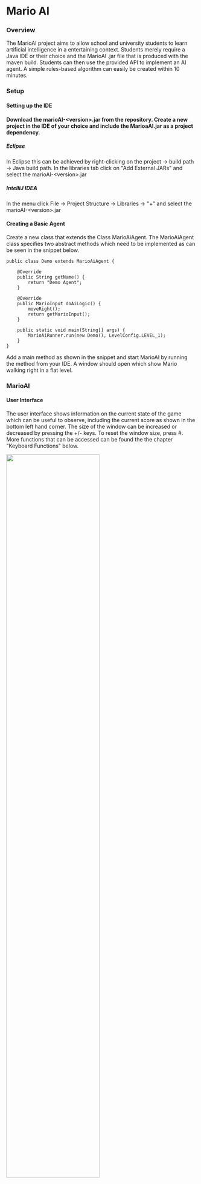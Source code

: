 <html>

<h1>Mario AI</h1>

<h3>Overview</h3>
<p>The MarioAI project aims to allow school and university students to learn artificial intelligence in a entertaining context. Students merely require a Java IDE or their choice and the MarioAI .jar file that is produced with the maven build. Students can then use the provided API to implement an AI agent. A simple rules-based algorithm can easily be created within 10 minutes.
</p>	

<h3>Setup</h3>

<h4>Setting up the IDE<h4>
<p>Download the marioAI-&lt;version&gt;.jar from the repository. Create a new project in the IDE of your choice and include the MarioaAI.jar as 
a project dependency.</p>

<h5>Eclipse</h5>
<p>In Eclipse this can be achieved by right-clicking on the project &rarr; build path &rarr; Java build path.
In the libraries tab click on "Add External JARs" and select the marioAI-&lt;version&gt;.jar</p>

<h5>IntelliJ IDEA</h5>
<p>In the menu click File &rarr; Project Structure &rarr; Libraries &rarr; "+" and select the marioAI-&lt;version&gt;.jar</p>

<h4>Creating a Basic Agent</h4>
<p>Create a new class that extends the Class MarioAiAgent. The MarioAiAgent class specifies two abstract methods which
need to be implemented as can be seen in the snippet below.</p>

```
public class Demo extends MarioAiAgent {

    @Override
    public String getName() {
        return "Demo Agent";
    }

    @Override
    public MarioInput doAiLogic() {
        moveRight();
        return getMarioInput();
    }

    public static void main(String[] args) {
        MarioAiRunner.run(new Demo(), LevelConfig.LEVEL_1);
    }
}
```

<p>Add a main method as shown in the snippet and start MarioAI by running the method from your IDE. A window should open which show Mario walking right in a flat level.</p>

<h3>MarioAI</h3>

<h4>User Interface</h4>
<p>The user interface shows information on the current state of the game which can be useful to observe, including the 
current score as shown in the bottom left hand corner. The size of the window can be increased or decreased 
 by pressing the +/- keys. To reset the window size, press #. More functions that can be accessed can be found the the chapter "Keyboard Functions" below.
</p>
<img src="https://i.imgur.com/yODTArt.png" width="70%"/>

<h4>Keyboard Functions</h4>
<p>
While MarioAI is running you can trigger the following functions from your keyboard
<table>
    <tr>
        <th>Function/Toggle</th>
        <th>Key</th>
    </tr>
    <tr>
        <td>Increase window size</td>
        <td>+</td>
    </tr>
    <tr>
        <td>Decrease window size</td>
        <td>-</td>
    </tr>
    <tr>
        <td>Reset window size</td>
        <td>#</td>
    </tr>
    <tr>
        <td>Increase FPS</td>
        <td>j</td>
    </tr>
    <tr>
        <td>Decrease FPS</td>
        <td>k</td>
    </tr>
    <tr>
        <td>Reset FPS to default (24)</td>
        <td>l</td>
    </tr>
    <tr>
        <td>Toggle pause</td>
        <td>p</td>
    </tr>
    <tr>
        <td>Pause and advance to next frame (i.e. <i>tick()</i>)</td>
        <td>t</td>
    </tr>
    <tr>
        <td>Toggle path visualisation</td>
        <td>o</td>
    </tr>
    <tr>
        <td>Pause game and show current level state in console</td>
        <td>i</td>
    </tr>
    <tr>
        <td></td>
        <td></td>
    </tr>
</table>
</p>

<h3>MarioAI API</h3>
<p>The MarioAI API is quite extensive. The following three chapters "Controlling Mario", "Reading the Environment" and 
"Configuration" will provide an overview of the most important aspects of the API. For more information, please refer to the 
JavaDocs provided in the jar file.</p>

<h4>Controlling Mario</h4>
<p>Controlling Mario is fairly straightfoward. There is a method that can be called for each action mario can carry out (i.e. 
move right, move left, jump and sprint/shoot fireballs. Please note that the last two actions are mapped to the same button in the game, as in the original game.
To carry out one or more actions, simply call the associated method in the API
<table>
    <tr>
        <th>Action</th>
        <th>Corresponding API method</th>
    </tr>
    <tr>
        <td>Move right</td>
        <td><i>moveRight()</i></td>
    </tr>
    <tr>
        <td>Move left</td>
        <td><i>moveLeft()</i></td>
    </tr>
    <tr>
        <td>Jump</td>
        <td><i>jump()</i></td>
    </tr>
    <tr>
        <td>Sprint</td>
        <td><i>sprint()</i></td>
    </tr>
    <tr>
        <td>Shoot</td>
        <td><i>shoot()</i></td>
    </tr>
</table>
The <i>doAiLogic()</i> method must return a <i>MarioInput</i> object. By calling the aforementioned methods you can set the actions
to perform in an existing <i>MarioInput</i> object and return it with <i>getMarioInput()</i> as can bee seen below (ex. Mario will sprint right and jump)

```
@Override
public MarioInput doAiLogic() {
    moveRight();
    sprint();
    jump();
    return getMarioInput();
}
```

</p>

<h4>Reading the environment</h4>
<p>
Reading Mario's environment via the MarioAI API can be achieved either via convinience methods or via more advanced methods. Let's begin by looking at the
convienience methods provided by MarioAI which allow for quickly creating a simple rules-based AI algorithm (i.e. if this, do that). 
<table>
    <tr>
        <th>Environment Query</th>
        <th>Method</th>
    </tr>
    <tr>
        <td>Is there a brick (i.e. unpassable object) ahead?</td>
        <td><i>isBrickAhead()</i></td>
    </tr>
    <tr>
        <td>Is there an enemy ahead?</td>
        <td><i>isEnemyAhead()</i></td>
    </tr>
    <tr>
        <td>Is there a deep slope ahead?</td>
        <td><i>isDeepSlopeAhead()</i></td>
    </tr>
    <tr>
        <td>Is Mario falling (i.e. has a positive y-vector)</td>
        <td><i>isFalling()</i></td>
    </tr>
    <tr>
        <td>Is there a hole ahead (i.e. a hole which will kill Mario)?</td>
        <td><i>isHoleAhead()</i></td>
    </tr>
    <tr>
        <td>Is there a question brick above Mario?</td>
        <td><i>isQuestionbrickAbove()</i></td>
    </tr>
</table>
</p>

<h4>Running &amp; Configuration</h4>
<p>You can run your Agent by using static methods in the <i>MarioAiRunner</i> class. The simplest way of
running your agent is by passing an instance to <i>MarioAiRunner.run(MarioAiAgent agent, LevelConfig levelConfig)</i>.
<p>MarioAI offers many ways of customizing the level for your purposes. The simplest way to configure the game is to 
simply use preconfigured levels provided in the enums provided in <i>LevelConfig</i>.</p>

```
    public static void main(String[] args) {
        MarioAiRunner.run(new Demo(), LevelConfig.LEVEL_1);
    }
```

<p>
If you would like to specify your own level (including the type of level, enemies, difficulty, etc. )
you can use the many paramenters that can be passed to the constructor of 
<i>LevelConfig</i> described below
<table>
    <tr>
        <th>Parameter</th>
        <th>Usage</th>
    </tr>
    <tr>
        <td>seed</td>
        <td>The seed of the generated level layout. Using the same seed will result in the same level layout.</td>
    </tr>
    <tr>
        <td>presetDiffulty</td>
        <td>A value which specifies the difficulty by influencing the amount of enemies which are spawned.</td>
    </tr>
    <tr>
        <td>type</td>
        <td>Sets the type of level (i.e. OVERGROUND, UNDERGROUND, CASTLE)</td>
    </tr>
    <tr>
        <td>enemies</td>
        <td>Toggles enemies</td>
    </tr>
    <tr>
        <td>bricks</td>
        <td>Toggles bricks</td>
    </tr>
    <tr>
        <td>coins</td>
        <td>Toggles coins</td>
    </tr>
    <tr>
        <td>length</td>
        <td>The length of the level.</td>
    </tr>
    <tr>
        <td>odds</td>
        <td>Array with length of 5, determines the percentage of level parts [STRAIGHT, HILLS, TUBES, HOLES, BULLETBILL]</td>
    </tr>
    <tr>
        <td></td>
        <td></td>
    </tr>
</table>
</p>

<h3>Evaluation</h3>
<p>You can evaluate how well your agent performed in the level by either reading the score at the end of the level from the UI,
 the console or the logs. Alternatively you can read the current score from the API using the <i>getActualScore()</i> method within the agent.</p>
<p>The following table shows all rewards and penalties that can be accrued during the level.
<table>
    <tr>
        <th>Event or Condition</th>
        <th>Reward/Penalty</th>
    </tr>
    <tr>
        <td>Reach the end of the level</td>
        <td>+1024 points</td>
    </tr>
    <tr>
        <td>Remaining time at the end of the level</td>
        <td>+8 points per second left</td>
    </tr>
    <tr>
        <td>Distance passed</td>
        <td>+1 point per distance unit</td>
    </tr>
    <tr>
        <td>Collecting coins</td>
        <td>+16 per coin</td>
    </tr>
    <tr>
        <td>Defeated enemies</td>
        <td>+42 per enemy</td>
    </tr>
    <tr>
        <td>... by stomping</td>
        <td>+12 points</td>
    </tr>
    <tr>
        <td>... by hitting with a shell</td>
        <td>+17 points</td>
    </tr>
    <tr>
        <td>... by fireball</td>
        <td>+4 points</td>
    </tr>
    <tr>
        <td>Collecting non-coin items (i.e. fire-flowers, mushrooms)</td>
        <td>+58 per item</td>
    </tr>
    <tr>
        <td>Getting hit by enemy or projectile </td>
        <td>-42 per hit</td>
    </tr>
</table>
</p>

</html>
